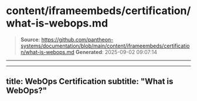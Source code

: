 # content/iframeembeds/certification/what-is-webops.md

> **Source**: https://github.com/pantheon-systems/documentation/blob/main/content/iframeembeds/certification/what-is-webops.md
> **Generated**: 2025-09-02 09:07:14

---

---
title: WebOps Certification
subtitle: "What is WebOps?"
---

<Partial file="certification-guide/what-is-webops.md" />
